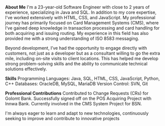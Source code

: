 **About Me**
I'm a 23-year-old Software Engineer with close to 2 years of experience, specializing in Java and SQL. In addition to my core expertise, I've worked extensively with HTML, CSS, and JavaScript.
My professional journey has primarily focused on Card Management Systems (CMS), where I’ve gained deep knowledge in transaction processing and card handling for both acquiring and issuing routing.
My experience in this field has also provided me with a strong understanding of ISO 8583 messaging.

Beyond development, I’ve had the opportunity to engage directly with customers, not just as a developer but as a consultant willing to go the extra mile, including on-site visits to client locations.
This has helped me develop strong problem-solving skills and the ability to communicate technical solutions effectively.

**Skills**
Programming Languages: Java, SQL, HTML, CSS, JavaScript, Python, C++
Databases: OracleDB, MySQL, MariaDB
Version Control: SVN, Git

**Professional Contributions**
Contributed to Change Requests (CRs) for Golomt Bank.
Successfully signed off on the POS Acquiring Project with Innwa Bank.
Currently involved in the CMS System Project for BSN.

I'm always eager to learn and adapt to new technologies, continuously seeking to improve and contribute to innovative projects
